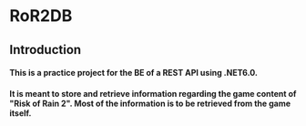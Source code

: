 # RoR2DB

## Introduction
#### This is a practice project for the BE of a REST API using ****.NET6.0****.
#### It is meant to store and retrieve information regarding the game content of "Risk of Rain 2". Most of the information is to be retrieved from the game itself.